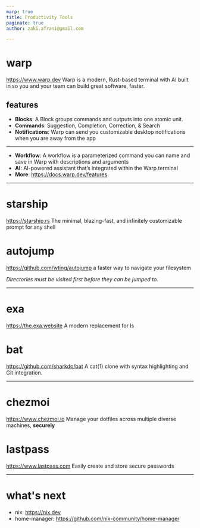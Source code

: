 ```yaml
---
marp: true
title: Productivity Tools
paginate: true
author: zaki.afrani@gmail.com

---
```

# warp
https://www.warp.dev
Warp is a modern, Rust-based terminal with AI built in so you and your team can build great software, faster.

## features
- **Blocks**: A Block groups commands and outputs into one atomic unit.
- **Commands**: Suggestion, Completion, Correction, & Search
- **Notifications**: Warp can send you customizable desktop notifications when you are away from the app

---

- **Workflow**: A workflow is a parameterized command you can name and save in Warp with descriptions and arguments
- **AI**: AI-powered assistant that’s integrated within the Warp terminal
- **More**: https://docs.warp.dev/features

---

# starship
https://starship.rs
The minimal, blazing-fast, and infinitely customizable prompt for any shell

# autojump
https://github.com/wting/autojump
a faster way to navigate your filesystem

*Directories must be visited first before they can be jumped to.*

---

# exa
https://the.exa.website
A modern replacement for ls

# bat
https://github.com/sharkdp/bat
A cat(1) clone with syntax highlighting and Git integration.

---
# chezmoi
https://www.chezmoi.io
Manage your dotfiles across multiple diverse machines, **securely**

# lastpass
https://www.lastpass.com
Easily create and store secure passwords

---
# what's next
- nix: https://nix.dev
- home-manager: https://github.com/nix-community/home-manager